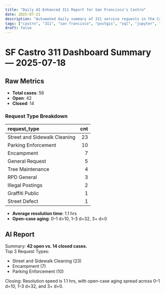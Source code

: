 ```yaml
---
title: "Daily AI-Enhanced 311 Report for San Francisco’s Castro"
date: 2025-07-21
description: "Automated daily summary of 311 service requests in the Castro neighborhood using Python, SQL, PostGIS and the smollm2:1.7b model via a local chat API."
tags: ["castro", "311", "san francisco", "postgis", "sql", "jupyter", "ai", "smollm2", "chat-api"]
draft: false
---
```


# SF Castro 311 Dashboard Summary — 2025-07-18

## Raw Metrics

- **Total cases**: 56
- **Open**:       42
- **Closed**:     14

### Request Type Breakdown

| request_type                 |   cnt |
|:-----------------------------|------:|
| Street and Sidewalk Cleaning |    23 |
| Parking Enforcement          |    10 |
| Encampment                   |     7 |
| General Request              |     5 |
| Tree Maintenance             |     4 |
| RPD General                  |     3 |
| Illegal Postings             |     2 |
| Graffiti Public              |     1 |
| Street Defect                |     1 |

- **Average resolution time**: 1.1 hrs
- **Open-case aging**:           0–1 d=10, 1–3 d=32, 3+ d=0

## AI Report

Summary: **42 open vs. 14 closed cases.**  
Top 3 Request Types:
* Street and Sidewalk Cleaning (23)
* Encampment (7)
* Parking Enforcement (10)  

Closing: Resolution speed is 1.1 hrs, with open-case aging spread across 0–1 d=10, 1–3 d=32, and 3+ d=0.
